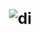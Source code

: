 # ![di](https://user-images.githubusercontent.com/120111935/219848775-66e700ef-1c4e-4738-a521-c1a034cedc55.jpg)
